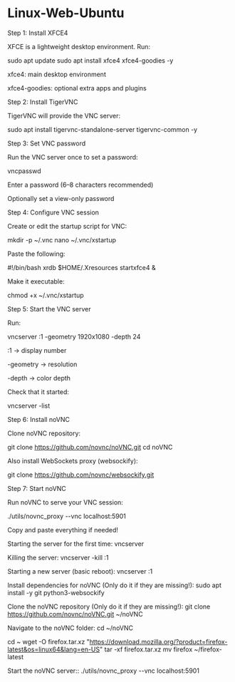 # Linux-Web-Ubuntu
Step 1: Install XFCE4

XFCE is a lightweight desktop environment. Run:

sudo apt update
sudo apt install xfce4 xfce4-goodies -y


xfce4: main desktop environment

xfce4-goodies: optional extra apps and plugins

Step 2: Install TigerVNC

TigerVNC will provide the VNC server:

sudo apt install tigervnc-standalone-server tigervnc-common -y

Step 3: Set VNC password

Run the VNC server once to set a password:

vncpasswd


Enter a password (6–8 characters recommended)

Optionally set a view-only password

Step 4: Configure VNC session

Create or edit the startup script for VNC:

mkdir -p ~/.vnc
nano ~/.vnc/xstartup


Paste the following:

#!/bin/bash
xrdb $HOME/.Xresources
startxfce4 &


Make it executable:

chmod +x ~/.vnc/xstartup

Step 5: Start the VNC server

Run:

vncserver :1 -geometry 1920x1080 -depth 24


:1 → display number

-geometry → resolution

-depth → color depth

Check that it started:

vncserver -list

Step 6: Install noVNC

Clone noVNC repository:

git clone https://github.com/novnc/noVNC.git
cd noVNC


Also install WebSockets proxy (websockify):

git clone https://github.com/novnc/websockify.git

Step 7: Start noVNC

Run noVNC to serve your VNC session:

./utils/novnc_proxy --vnc localhost:5901

Copy and paste everything if needed!

Starting the server for the first time:
vncserver

Killing the server:
vncserver -kill :1

Starting a new server (basic reboot):
vncserver :1

Install dependencies for noVNC (Only do it if they are missing!):
sudo apt install -y git python3-websockify

Clone the noVNC repository (Only do it if they are missing!):
git clone https://github.com/novnc/noVNC.git ~/noVNC

Navigate to the noVNC folder:
cd ~/noVNC

cd ~
wget -O firefox.tar.xz "https://download.mozilla.org/?product=firefox-latest&os=linux64&lang=en-US"
tar -xf firefox.tar.xz
mv firefox ~/firefox-latest

Start the noVNC server::
./utils/novnc_proxy --vnc localhost:5901
